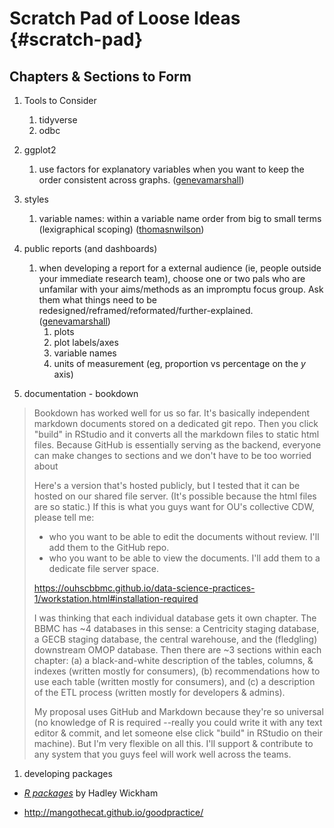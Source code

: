 Scratch Pad of Loose Ideas {#scratch-pad}
====================================


Chapters & Sections to Form
------------------------------------

1. Tools to Consider
    1. tidyverse
    1. odbc
    
1. ggplot2
    1. use factors for explanatory variables when you want to keep the order consistent across graphs.  ([genevamarshall](https://github.com/genevamarshall))

1. styles
    1. variable names: within a variable name order from big to small terms (lexigraphical scoping)  ([thomasnwilson](https://github.com/thomasnwilson))
    
1. public reports (and dashboards)
    1. when developing a report for a external audience (ie, people outside your immediate research team), choose one or two pals who are unfamilar with your aims/methods as an impromptu focus group.  Ask them what things need to be redesigned/reframed/reformated/further-explained.  ([genevamarshall](https://github.com/genevamarshall))
        1. plots
        1. plot labels/axes
        1. variable names
        1. units of measurement (eg, proportion vs percentage on the *y* axis)

1. documentation - bookdown

> Bookdown has worked well for us so far.  It's basically independent markdown documents stored on a dedicated git repo.  Then you click "build" in RStudio and it converts all the markdown files to static html files.  Because GitHub is essentially serving as the backend, everyone can make changes to sections and we don't have to be too worried about
> 
> Here's a version that's hosted publicly, but I tested that it can be hosted on our shared file server.  (It's possible because the html files are so static.)  If this is what you guys want for OU's collective CDW, please tell me:
> 
> * who you want to be able to edit the documents without review.  I'll add them to the GitHub repo.
> * who you want to be able to view the documents.  I'll add them to a dedicate file server space.
> 
> 
> https://ouhscbbmc.github.io/data-science-practices-1/workstation.html#installation-required
> 
> I was thinking that each individual database gets it own chapter.  The BBMC has ~4 databases in this sense: a Centricity staging database, a GECB staging database, the central warehouse, and the (fledgling) downstream OMOP database.  Then there are ~3 sections within each chapter: (a) a black-and-white description of the tables, columns, & indexes (written mostly for consumers), (b) recommendations how to use each table (written mostly for consumers), and (c) a description of the ETL process (written mostly for developers & admins).
> 
> My proposal uses GitHub and Markdown because they're so universal (no knowledge of R is required --really you could write it with any text editor & commit, and let someone else click "build" in RStudio on their machine).  But I'm very flexible on all this.  I'll support & contribute to any system that you guys feel will work well across the teams.  

1. developing packages

* [*R packages*](http://r-pkgs.had.co.nz/) by Hadley Wickham

* http://mangothecat.github.io/goodpractice/
